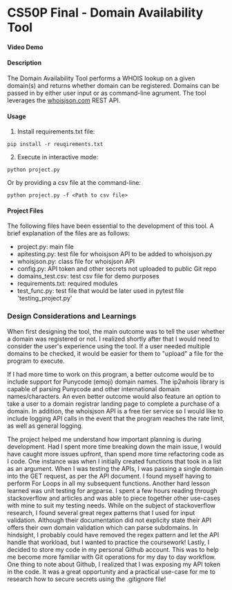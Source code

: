 # CS50P Final - Domain Availability Tool

#### Video Demo

 <URL HERE>

#### Description

The Domain Availability Tool performs a WHOIS lookup on a given domain(s) and returns whether domain can be registered. Domains can be passed in by either user input or as command-line agrument. The tool leverages the [whoisjson.com](https://whoisjson.com/whois-api) REST API.

#### Usage

1. Install requirements.txt file:

```
pip install -r reuqirements.txt
```

2. Execute in interactive mode:

```
python project.py
```

Or by providing a csv file at the command-line:

```
python project.py -f <Path to csv file>
```

#### Project Files

The following files have been essential to the development of this tool. A brief explanation of the files are as follows:

- project.py: main file
- apitesting.py: test file for whoisjson API to be added to whoisjson.py
- whoisjson.py: class file for whoisjson API
- config.py: API token and other secrets not uploaded to public Git repo
- domains_test.csv: test csv file for demo purposes
- requirements.txt: required modules
- test_func.py: test file that would be later used in pytest file 'testing_project.py'

### Design Considerations and Learnings

When first designing the tool, the main outcome was to tell the user whether a domain was registered or not. I realized shortly after that I would need to consider the user's experience using the tool. If a user needed multiple domains to be checked, it would be easier for them to "upload" a file for the program to execute.

If I had more time to work on this program, a better outcome would be to include support for Punycode (emoji) domain names. The ip2whois library is capable of parsing Punycode and other international domain names/characters. An even better outcome would also feature an option to take a user to a domain registrar landing page to complete a purchase of a domain. In addition, the whoisjson API is a free tier service so I would like to include logging API calls in the event that the program reaches the rate limit, as well as general logging.

The project helped me understand how important planning is during development. Had I spent more time breaking down the main issue, I would have caught more issues upfront, than spend more time refactoring code as I code. One instance was when I initially created functions that took in a list as an argument. When I was testing the APIs, I was passing a single domain into the GET request, as per the API document. I found myself having to perform For Loops in all my subsequent functions. Another hard lesson learned was unit testing for argparse. I spent a few hours reading through stackoverflow and articles and was able to piece together other use-cases with mine to suit my testing needs. While on the subject of stackoverflow research, I found several great regex patterns that I used for input validation. Although their documentation did not explicity state their API offers their own domain validation which can parse subdomains. In hindsight, I probably could have removed the regex pattern and let the API handle that workload, but I wanted to practice the coursework! Lastly, I decided to store my code in my personal Github account. This was to help me become more familiar with Git operations for my day to day workflow. One thing to note about Github, I realized that I was exposing my API token in the code. It was a great opportunity and a practical use-case for me to research how to secure secrets using the .gitignore file!
